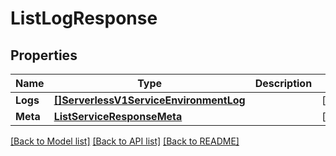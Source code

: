 # ListLogResponse

## Properties
Name | Type | Description | Notes
------------ | ------------- | ------------- | -------------
**Logs** | [**[]ServerlessV1ServiceEnvironmentLog**](serverless.v1.service.environment.log.md) |  |[optional] 
**Meta** | [**ListServiceResponseMeta**](ListServiceResponse_meta.md) |  |[optional] 

[[Back to Model list]](../README.md#documentation-for-models) [[Back to API list]](../README.md#documentation-for-api-endpoints) [[Back to README]](../README.md)


